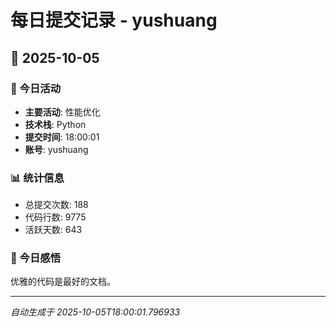 # 每日提交记录 - yushuang

## 📅 2025-10-05

### 🎯 今日活动
- **主要活动**: 性能优化
- **技术栈**: Python
- **提交时间**: 18:00:01
- **账号**: yushuang

### 📊 统计信息
- 总提交次数: 188
- 代码行数: 9775
- 活跃天数: 643

### 💭 今日感悟
优雅的代码是最好的文档。

---
*自动生成于 2025-10-05T18:00:01.796933*
